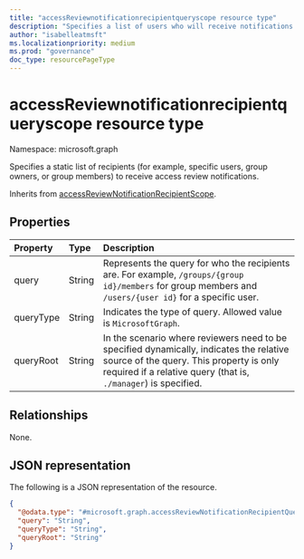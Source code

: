```yaml
---
title: "accessReviewnotificationrecipientqueryscope resource type"
description: "Specifies a list of users who will receive notifications for access reviews."
author: "isabelleatmsft"
ms.localizationpriority: medium
ms.prod: "governance"
doc_type: resourcePageType
---
```


# accessReviewnotificationrecipientqueryscope resource type

Namespace: microsoft.graph

Specifies a static list of recipients (for example, specific users, group owners, or group members) to receive access review notifications.

Inherits from [accessReviewNotificationRecipientScope](../resources/accessreviewnotificationrecipientscope.md).

## Properties
| Property | Type | Description |
| :-------------------------| :---------- | :---------- |
| query | String | Represents the query for who the recipients are. For example, `/groups/{group id}/members` for group members and `/users/{user id}` for a specific user. |
| queryType | String | Indicates the type of query. Allowed value is `MicrosoftGraph`. |
| queryRoot | String | In the scenario where reviewers need to be specified dynamically, indicates the relative source of the query. This property is only required if a relative query (that is, `./manager`) is specified. |


## Relationships
None.

## JSON representation
The following is a JSON representation of the resource.
<!-- {
  "blockType": "resource",
  "@odata.type": "microsoft.graph.accessReviewNotificationRecipientQueryScope"
}
-->
``` json
{
  "@odata.type": "#microsoft.graph.accessReviewNotificationRecipientQueryScope",
  "query": "String",
  "queryType": "String",
  "queryRoot": "String"
}
```
